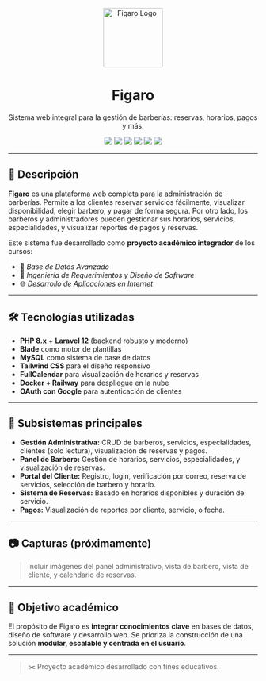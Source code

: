 <p align="center">
  <img src="https://i.imgur.com/FtzI8zV.png" alt="Figaro Logo" width="120" />
</p>

<h1 align="center">Figaro</h1>

<p align="center">
  Sistema web integral para la gestión de barberías: reservas, horarios, pagos y más.
</p>

<p align="center">
  <img src="https://img.shields.io/badge/PHP-8.x-blue?logo=php&logoColor=white" />
  <img src="https://img.shields.io/badge/Laravel-12-red?logo=laravel&logoColor=white" />
  <img src="https://img.shields.io/badge/Blade-template-lightgrey?logo=laravel" />
  <img src="https://img.shields.io/badge/MySQL-Database-blue?logo=mysql&logoColor=white" />
  <img src="https://img.shields.io/badge/TailwindCSS-Utility-06B6D4?logo=tailwindcss&logoColor=white" />
  <img src="https://img.shields.io/badge/Docker-Deployment-2496ED?logo=docker&logoColor=white" />
</p>

---

## 🧾 Descripción

**Figaro** es una plataforma web completa para la administración de barberías. Permite a los clientes reservar servicios fácilmente, visualizar disponibilidad, elegir barbero, y pagar de forma segura. Por otro lado, los barberos y administradores pueden gestionar sus horarios, servicios, especialidades, y visualizar reportes de pagos y reservas.

Este sistema fue desarrollado como **proyecto académico integrador** de los cursos:

- 📘 *Base de Datos Avanzado*
- 🧩 *Ingeniería de Requerimientos y Diseño de Software*
- 🌐 *Desarrollo de Aplicaciones en Internet*

---

## 🛠️ Tecnologías utilizadas

- **PHP 8.x** + **Laravel 12** (backend robusto y moderno)
- **Blade** como motor de plantillas
- **MySQL** como sistema de base de datos
- **Tailwind CSS** para el diseño responsivo
- **FullCalendar** para visualización de horarios y reservas
- **Docker + Railway** para despliegue en la nube
- **OAuth con Google** para autenticación de clientes

---

## 🧩 Subsistemas principales

- **Gestión Administrativa:** CRUD de barberos, servicios, especialidades, clientes (solo lectura), visualización de reservas y pagos.
- **Panel de Barbero:** Gestión de horarios, servicios, especialidades, y visualización de reservas.
- **Portal del Cliente:** Registro, login, verificación por correo, reserva de servicios, selección de barbero y horario.
- **Sistema de Reservas:** Basado en horarios disponibles y duración del servicio.
- **Pagos:** Visualización de reportes por cliente, servicio, o fecha.

---

## 📷 Capturas (próximamente)

> Incluir imágenes del panel administrativo, vista de barbero, vista de cliente, y calendario de reservas.

---

## 🎯 Objetivo académico

El propósito de Figaro es **integrar conocimientos clave** en bases de datos, diseño de software y desarrollo web. Se prioriza la construcción de una solución **modular, escalable y centrada en el usuario**.

---

> ✂️ Proyecto académico desarrollado con fines educativos.
